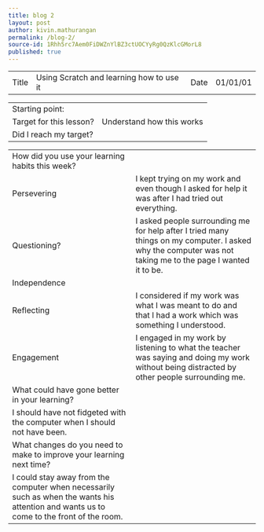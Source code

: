 ```yaml
---
title: blog 2
layout: post
author: kivin.mathurangan
permalink: /blog-2/
source-id: 1Rhh5rc7Aem0FiDWZnYlBZ3ctUOCYyRg0QzKlcGMorL8
published: true
---
```

<table>
  <tr>
    <td>Title</td>
    <td>Using Scratch and learning how to use it</td>
    <td>Date</td>
    <td>01/01/01</td>
  </tr>
</table>


<table>
  <tr>
    <td>Starting point:</td>
    <td></td>
  </tr>
  <tr>
    <td>Target for this lesson?</td>
    <td>Understand how this works </td>
  </tr>
  <tr>
    <td>Did I reach my target? </td>
    <td></td>
  </tr>
</table>


<table>
  <tr>
    <td>How did you use your learning habits this week?</td>
    <td></td>
  </tr>
  <tr>
    <td>Persevering</td>
    <td>I kept trying on my work and even though I asked for help it was after I had tried out everything.</td>
  </tr>
  <tr>
    <td>Questioning?</td>
    <td>I asked people surrounding me for help after I tried many things on my computer. I asked why the computer was not taking me to the page I wanted it to be.</td>
  </tr>
  <tr>
    <td>Independence</td>
    <td></td>
  </tr>
  <tr>
    <td>Reflecting</td>
    <td>I considered if my work was what I was meant to do and that I had a work which was something I understood.</td>
  </tr>
  <tr>
    <td>Engagement</td>
    <td>I engaged in my work by listening to what the teacher was saying and doing my work without being distracted by other people surrounding me.</td>
  </tr>
  <tr>
    <td>What could have gone better in your learning?</td>
    <td></td>
  </tr>
  <tr>
    <td>I should have not fidgeted with the computer when I should not have been.</td>
    <td></td>
  </tr>
  <tr>
    <td>What changes do you need to make to improve your learning next time?</td>
    <td></td>
  </tr>
  <tr>
    <td>I could stay away from the computer when necessarily such as when the wants his attention and wants us to come to the front of the room.</td>
    <td></td>
  </tr>
</table>


